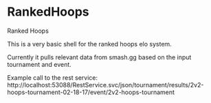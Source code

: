 # RankedHoops
Ranked Hoops

This is a very basic shell for the ranked hoops elo system.

Currently it pulls relevant data from smash.gg based on the input tournament and event.

Example call to the rest service: http://localhost:53088/RestService.svc/json/tournament/results/2v2-hoops-tournament-02-18-17/event/2v2-hoops-tournament
